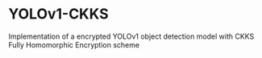 # YOLOv1-CKKS
Implementation of a encrypted YOLOv1 object detection model with CKKS Fully Homomorphic Encryption scheme
